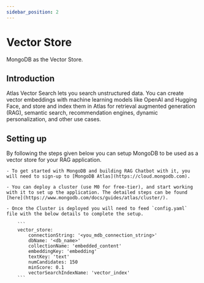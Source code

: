 ```yaml
---
sidebar_position: 2
---
```


# Vector Store

MongoDB as the Vector Store.

## Introduction 

Atlas Vector Search lets you search unstructured data. You can create vector embeddings with machine learning models like OpenAI and Hugging Face, and store and index them in Atlas for retrieval augmented generation (RAG), semantic search, recommendation engines, dynamic personalization, and other use cases.


## Setting up 

By following the steps given below you can setup MongoDB to be used as a vector store for your RAG application.


    - To get started with MongoDB and building RAG Chatbot with it, you will need to sign-up to [MongoDB Atlas](https://cloud.mongodb.com).

    - You can deploy a cluster (use M0 for free-tier), and start working with it to set up the application. The detailed steps can be found [here](https://www.mongodb.com/docs/guides/atlas/cluster/).

    - Once the Cluster is deployed you will need to feed `config.yaml` file with the below details to complete the setup.

        ```
        vector_store:
            connectionString: '<you_mdb_connection_string>'
            dbName: '<db_name>'
            collectionName: 'embedded_content'
            embeddingKey: 'embedding'
            textKey: 'text'
            numCandidates: 150
            minScore: 0.1 
            vectorSearchIndexName: 'vector_index'
        ```